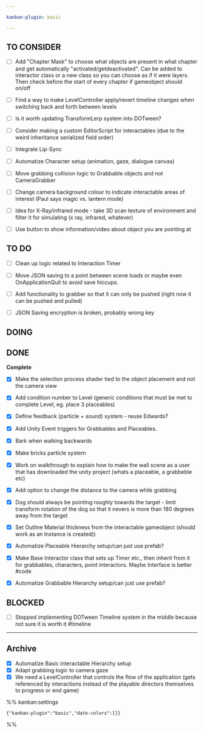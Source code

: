```yaml
---

kanban-plugin: basic

---
```


## TO CONSIDER

- [ ] Add "Chapter Mask" to choose what objects are present in what chapter and get automatically "activated/getdeactivated". Can be added to interactor class or a new class so you can choose as if it were layers. Then check before the start of every chapter if gameobject should on/off
- [ ] Find a way to make LevelController apply/revert timeline changes when switching back and forth between levels
- [ ] Is it worth updating TransformLerp system into DOTween?
- [ ] Consider making a custom EditorScript for interactables (due to the weird inheritance serialized field order)
- [ ] Integrate Lip-Sync
- [ ] Automatize Character setup (animation, gaze, dialogue canvas)
- [ ] Move grabbing collision logic to Grabbable objects and not CameraGrabber
- [ ] Change camera background colour to indicate interactable areas of interest (Paul says magic vs. lantern mode)
- [ ] Idea for X-Ray/infrared mode - take 3D scan texture of environment and filter it for simulating (x ray, infrared, whatever)
- [ ] Use button to show information/video about object you are pointing at


## TO DO

- [ ] Clean up logic related to Interaction Timer
- [ ] Move JSON saving to a point between scene loads or maybe even OnApplicationQuit to avoid save hiccups.
- [ ] Add functionality to grabber so that it can only be pushed (right now it can be pushed and pulled)
- [ ] JSON Saving encryption is broken, probably wrong key


## DOING



## DONE

**Complete**
- [x] Make the selection process shader tied to the object placement and not the camera view
- [x] Add condition number to Level (generic conditions that must be met to complete Level, eg. place 3 placeables)
- [x] Define feedback (particle + sound) system - reuse Edwards?
- [x] Add Unity Event triggers for Grabbables and Placeables.
- [x] Bark when walking backwards
- [x] Make bricks particle system
- [x] Work on walkthrough to explain how to make the wall scene as a user that has downloaded the unity project (whats a placeable, a grabbeble etc)
- [x] Add option to change the distance to the camera while grabbing
- [x] Dog should always be pointing roughly towards the target - limit transform rotation of the dog so that it nevers is more than 180 degrees away from the target
- [x] Set Outline Material thickness from the interactable gameobject (should work as an Instance is created))
- [x] Automatize Placeable Hierarchy setup/can just use prefab?
- [x] Make Base Interactor class that sets up Timer etc., then inherit from it for grabbables, characters, point interactors. Maybe Interface is better #code
- [x] Automatize Grabbable Hierarchy setup/can just use prefab?


## BLOCKED

- [ ] Stopped implementing DOTween Timeline system in the middle because not sure it is worth it #timeline


***

## Archive

- [x] Automatize Basic interactable Hierarchy setup
- [x] Adapt grabbing logic to camera gaze
- [x] We need a LevelController that controls the flow of the application (gets referenced by interactions instead of the playable directors themselves to progress or end game)

%% kanban:settings
```
{"kanban-plugin":"basic","date-colors":[]}
```
%%